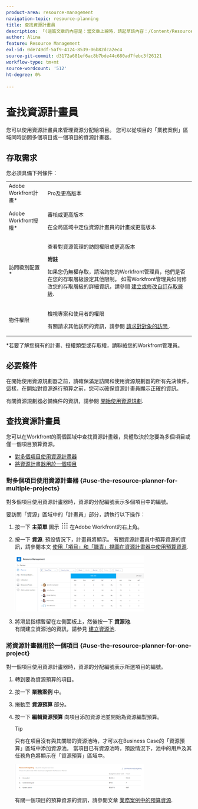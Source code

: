 ```yaml
---
product-area: resource-management
navigation-topic: resource-planning
title: 查找資源計畫員
description: 「(這篇文章的內容是：當文章上線時，請起草該內容：/Content/Resource Mgmt/Resource Planning/get-started-resource-planner.html)`
author: Alina
feature: Resource Management
exl-id: 0de749df-5af9-4124-8539-06b82dca2ec4
source-git-commit: d3172a681ef6ac8b7bde44c680ad7febc3f26121
workflow-type: tm+mt
source-wordcount: '512'
ht-degree: 0%

---
```


# 查找資源計畫員

<!--
<p data-mc-conditions="QuicksilverOrClassic.Draft mode">(This came off this article: draft that content in the article when this comes live: /Content/Resource Mgmt/Resource Planning/get-started-resource-planner.html)</p>
-->

您可以使用資源計畫員來管理資源分配給項目。 您可以從項目的「業務案例」區域同時訪問多個項目或一個項目的資源計畫器。

## 存取需求

您必須具備下列條件：

<table style="table-layout:auto"> 
 <col> 
 <col> 
 <tbody> 
  <tr> 
   <td role="rowheader">Adobe Workfront計畫*</td> 
   <td> <p>Pro及更高版本</p> </td> 
  </tr> 
  <tr> 
   <td role="rowheader">Adobe Workfront授權*</td> 
   <td> <p>審核或更高版本<!--
      <MadCap:conditionalText data-mc-conditions="QuicksilverOrClassic.Draft mode">
        (this seems to be the case in NWE only, not classic. Waiting on Vazgen's response for this)
      </MadCap:conditionalText>
     --></p> <p>在全局區域中定位資源計畫員的計畫或更高版本</p> </td> 
  </tr> 
  <tr> 
   <td role="rowheader">訪問級別配置*</td> 
   <td> <p>查看對資源管理的訪問權限或更高版本</p> <p><b>附註</b>

如果您仍無權存取，請洽詢您的Workfront管理員，他們是否在您的存取層級設定其他限制。 如需Workfront管理員如何修改您的存取層級的詳細資訊，請參閱 <a href="../../administration-and-setup/add-users/configure-and-grant-access/create-modify-access-levels.md" class="MCXref xref">建立或修改自訂存取層級</a>.</p> </td>
</tr> 
  <tr> 
   <td role="rowheader">物件權限</td> 
   <td> <p>檢視專案和使用者的權限 </p> <p>有關請求其他訪問的資訊，請參閱 <a href="../../workfront-basics/grant-and-request-access-to-objects/request-access.md" class="MCXref xref">請求對對象的訪問 </a>.</p> </td> 
  </tr> 
 </tbody> 
</table>

&#42;若要了解您擁有的計畫、授權類型或存取權，請聯絡您的Workfront管理員。

## 必要條件

在開始使用資源規劃器之前，請確保滿足訪問和使用資源規劃器的所有先決條件。 這樣，在開始對資源進行預算之前，您可以確保資源計畫員顯示正確的資訊。

有關資源規劃器必備條件的資訊，請參閱 [開始使用資源規劃](../../resource-mgmt/resource-planning/get-started-resource-planning.md).

## 查找資源計畫員

<!--
<p data-mc-conditions="QuicksilverOrClassic.Draft mode">(this was moved from the get-started-resource-planner article)</p>
-->

您可以在Workfront的兩個區域中查找資源計畫器，具體取決於您要為多個項目或僅一個項目預算資源。

* [對多個項目使用資源計畫器](#use-the-resource-planner-for-multiple-projects)
* [將資源計畫器用於一個項目](#use-the-resource-planner-for-one-project)

### 對多個項目使用資源計畫器 {#use-the-resource-planner-for-multiple-projects}

對多個項目使用資源計畫器時，資源的分配編號表示多個項目中的編號。

要訪問「資源」區域中的「計畫員」部分，請執行以下操作：

1. 按一下 **主菜單** 圖示 ![](assets/main-menu-icon.png) 在Adobe Workfront的右上角。

1. 按一下 **資源**. 預設情況下，計畫員將顯示。  有關資源計畫員中預算資源的資訊，請參閱本文 [使用「項目」和「職責」視圖在資源計畫器中使用預算資源](../../resource-mgmt/resource-planning/budget-resources-project-role-views-resource-planner.md).

   ![](assets/qs-resource-management-area-with-planner-as-default-350x152.png)

1. 將滑鼠指標暫留在左側面板上，然後按一下 **資源池**.\
   有關建立資源池的資訊，請參見 [建立資源池](../../resource-mgmt/resource-planning/resource-pools/create-resource-pools.md).

### 將資源計畫器用於一個項目 {#use-the-resource-planner-for-one-project}

對一個項目使用資源計畫器時，資源的分配編號表示所選項目的編號。

1. 轉到要為資源預算的項目。
1. 按一下 **業務案例** 中。
1. 捲動至 **資源預算** 部分。
1. 按一下 **編輯資源預算** 向項目添加資源池並開始為資源編製預算。

   >[!TIP]
   >
   >只有在項目沒有與其關聯的資源池時，才可以在Business Case的「資源預算」區域中添加資源池。 當項目已有資源池時，預設情況下，池中的用戶及其任務角色將顯示在「資源預算」區域中。

   ![](assets/resource-budgeting-area-on-project-350x70.png)

   有關一個項目的預算資源的資訊，請參閱文章 [業務案例中的預算資源](../../manage-work/projects/define-a-business-case/budget-resources-in-business-case.md).
